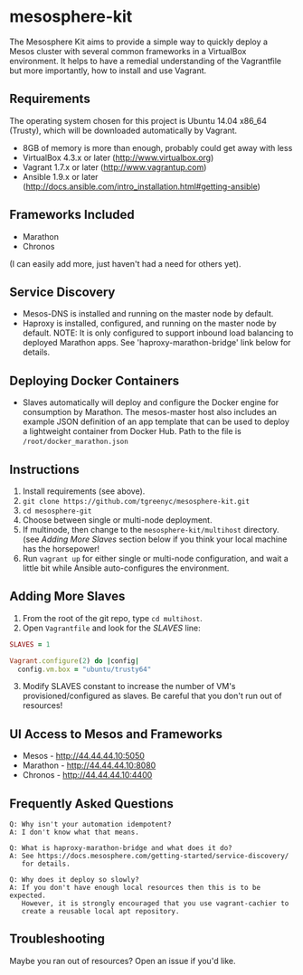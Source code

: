 # mesosphere-kit

The Mesosphere Kit aims to provide a simple way to quickly deploy a
Mesos cluster with several common frameworks in a VirtualBox
environment.  It helps to have a remedial understanding of the
Vagrantfile but more importantly, how to install and use Vagrant.

## Requirements

The operating system chosen for this project is Ubuntu 14.04 x86_64
(Trusty), which will be downloaded automatically by Vagrant.

* 8GB of memory is more than enough, probably could get away with less
* VirtualBox 4.3.x or later (http://www.virtualbox.org)
* Vagrant 1.7.x or later (http://www.vagrantup.com)
* Ansible 1.9.x or later (http://docs.ansible.com/intro_installation.html#getting-ansible) 

## Frameworks Included

* Marathon
* Chronos

(I can easily add more, just haven't had a need for others yet).

## Service Discovery

* Mesos-DNS is installed and running on the master node by default.
* Haproxy is installed, configured, and running on the master node by
  default.  NOTE: It is only configured to support inbound load
  balancing to deployed Marathon apps.  See 'haproxy-marathon-bridge'
  link below for details. 

## Deploying Docker Containers
* Slaves automatically will deploy and configure the Docker engine for
  consumption by Marathon.  The mesos-master host also includes an
  example JSON definition of an app template that can be used to deploy
  a lightweight container from Docker Hub.  Path to the file is
  `/root/docker_marathon.json`

## Instructions

1.  Install requirements (see above).
2.  `git clone https://github.com/tgreenyc/mesosphere-kit.git`
3.  `cd mesosphere-git`
4.  Choose between single or multi-node deployment.
5.  If multinode, then change to the `mesosphere-kit/multihost` directory. (see *Adding More
    Slaves* section below if you think your local machine has the
    horsepower!
6.  Run `vagrant up` for either single or multi-node configuration, and wait a little bit 
    while Ansible auto-configures the environment.

## Adding More Slaves

1. From the root of the git repo, type `cd multihost`.
2. Open `Vagrantfile` and look for the *SLAVES* line:
```ruby
SLAVES = 1

Vagrant.configure(2) do |config|
  config.vm.box = "ubuntu/trusty64"
```
3. Modify SLAVES constant to increase the number of VM's
   provisioned/configured as slaves.  Be careful that you don't run out
of resources!

## UI Access to Mesos and Frameworks

* Mesos - http://44.44.44.10:5050
* Marathon - http://44.44.44.10:8080 
* Chronos - http://44.44.44.10:4400

## Frequently Asked Questions

```
Q: Why isn't your automation idempotent?
A: I don't know what that means.

Q: What is haproxy-marathon-bridge and what does it do?
A: See https://docs.mesosphere.com/getting-started/service-discovery/
   for details.

Q: Why does it deploy so slowly?
A: If you don't have enough local resources then this is to be expected.
   However, it is strongly encouraged that you use vagrant-cachier to
   create a reusable local apt repository. 
```


## Troubleshooting

Maybe you ran out of resources?  Open an issue if you'd like.
